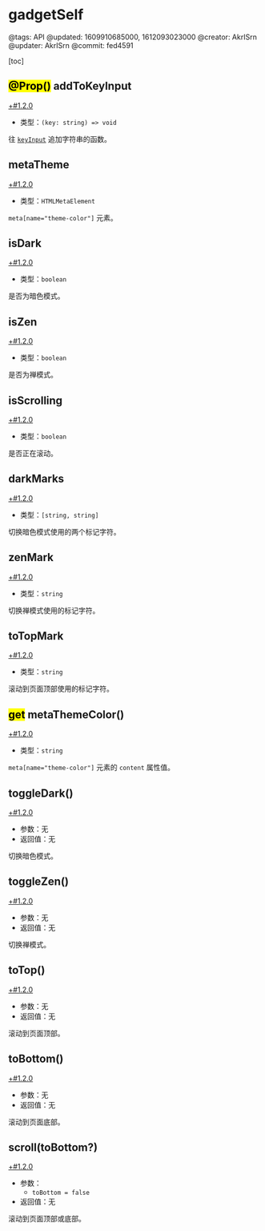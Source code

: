 # gadgetSelf

@tags: API
@updated: 1609910685000, 1612093023000
@creator: AkrISrn
@updater: AkrISrn
@commit: fed4591

[toc]

## <mark>@Prop()</mark> addToKeyInput

[+#1.2.0](/snippets/version-when-last-update.md)

- 类型：`(key: string) => void`

往 [`keyInput`](/api/appSelf.md "#h2-1") 追加字符串的函数。

## metaTheme

[+#1.2.0](/snippets/version-when-last-update.md)

- 类型：`HTMLMetaElement`

`meta[name="theme-color"]` 元素。

## isDark

[+#1.2.0](/snippets/version-when-last-update.md)

- 类型：`boolean`

是否为暗色模式。

## isZen

[+#1.2.0](/snippets/version-when-last-update.md)

- 类型：`boolean`

是否为禅模式。

## isScrolling

[+#1.2.0](/snippets/version-when-last-update.md)

- 类型：`boolean`

是否正在滚动。

## darkMarks

[+#1.2.0](/snippets/version-when-last-update.md)

- 类型：`[string, string]`

切换暗色模式使用的两个标记字符。

## zenMark

[+#1.2.0](/snippets/version-when-last-update.md)

- 类型：`string`

切换禅模式使用的标记字符。

## toTopMark

[+#1.2.0](/snippets/version-when-last-update.md)

- 类型：`string`

滚动到页面顶部使用的标记字符。

## <mark>get</mark> metaThemeColor()

[+#1.2.0](/snippets/version-when-last-update.md)

- 类型：`string`

`meta[name="theme-color"]` 元素的 `content` 属性值。

## toggleDark()

[+#1.2.0](/snippets/version-when-last-update.md)

- 参数：无
- 返回值：无

切换暗色模式。

## toggleZen()

[+#1.2.0](/snippets/version-when-last-update.md)

- 参数：无
- 返回值：无

切换禅模式。

## toTop()

[+#1.2.0](/snippets/version-when-last-update.md)

- 参数：无
- 返回值：无

滚动到页面顶部。

## toBottom()

[+#1.2.0](/snippets/version-when-last-update.md)

- 参数：无
- 返回值：无

滚动到页面底部。

## scroll(toBottom?)

[+#1.2.0](/snippets/version-when-last-update.md)

- 参数：
    - `toBottom = false`
- 返回值：无

滚动到页面顶部或底部。
